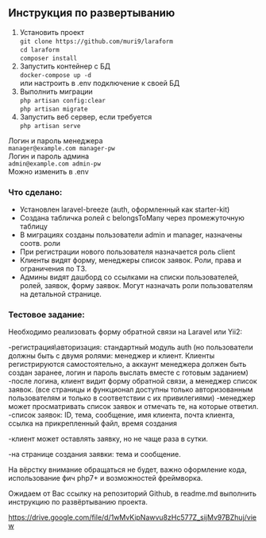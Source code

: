 ## Инструкция по развертыванию

1. Установить проект  
   `git clone https://github.com/muri9/laraform`  
   `cd laraform`  
   `composer install`  
1. Запустить контейнер с БД  
   `docker-compose up -d`  
   или настроить в .env подключение к своей БД
1. Выполнить миграции  
`php artisan config:clear`  
`php artisan migrate`
1. Запустить веб сервер, если требуется  
`php artisan serve`

Логин и пароль менеджера  
`manager@example.com manager-pw`  
Логин и пароль админа  
`admin@example.com admin-pw`  
Можно изменить в .env

### Что сделано:
- Установлен laravel-breeze (auth, оформленный как starter-kit) 
- Создана табличка ролей с belongsToMany через промежуточную таблицу
- В миграциях созданы пользователи admin и manager, назначены соотв. роли
- При регистрации нового пользователя назначается роль client
- Клиенты видят форму, менеджеры список заявок. Роли, права и ограничения по ТЗ.
- Админы видят дашборд со ссылками на списки пользователей, ролей, заявок, форму заявок.
  Могут назначать роли пользователям на детальной странице.

### Тестовое задание:

Необходимо реализовать форму обратной связи на Laravel или Yii2:

-регистрация\авторизация: стандартный модуль auth (но пользователи должны быть с двумя
ролями: менеджер и клиент.
Клиенты регистрируются самостоятельно, а аккаунт менеджера должен быть создан заранее,
логин и пароль выслать вместе с готовым заданием)
-после логина, клиент видит форму обратной связи, а менеджер список заявок. (все страницы
и функционал доступны только авторизованным пользователям и только в соответствии с их
привилегиями)
-менеджер может просматривать список заявок и отмечать те, на которые ответил.
-список заявок:
ID, тема, сообщение, имя клиента, почта клиента, ссылка на прикрепленный файл, время
создания

-клиент может оставлять заявку, но не чаще раза в сутки.

-на странице создания заявки: тема и сообщение.

На вёрстку внимание обращаться не будет, важно оформление кода, использование фич php7+
и возможностей фреймворка.

Ожидаем от Вас ссылку на репозиторий Github, в readme.md выполнить инструкцию по
развёртыванию проекта.

https://drive.google.com/file/d/1wMvKipNawvu8zHc577Z_sijMv97BZhuj/view
